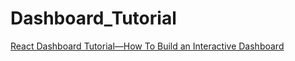 # Dashboard_Tutorial

[React Dashboard Tutorial—How To Build an Interactive Dashboard](https://www.telerik.com/amp/react-dashboard-tutorial-build-interactive-dashboard/WEx1ZE1sRUVUWkE5S0dNbEhBNXJyUkU3T1Q4PQ2)
